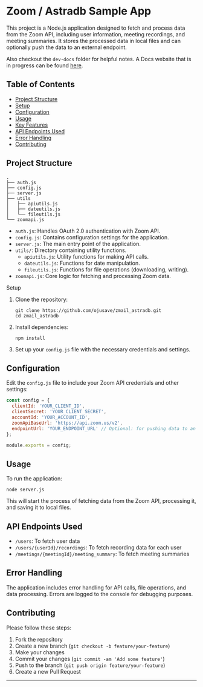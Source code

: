 # Zoom / Astradb Sample App

This project is a Node.js application designed to fetch and process data from the Zoom API, including user information, meeting recordings, and meeting summaries. It stores the processed data in local files and can optionally push the data to an external endpoint.

Also checkout the `dev-docs` folder for helpful notes.  A Docs website that is in progress can be found [here](https://zoomastra.dev-docs.dev).

## Table of Contents

- [Project Structure](#project-structure)
- [Setup](#setup)
- [Configuration](#configuration)
- [Usage](#usage)
- [Key Features](#key-features)
- [API Endpoints Used](#api-endpoints-used)
- [Error Handling](#error-handling)
- [Contributing](#contributing)


## Project Structure

```
.
├── auth.js
├── config.js
├── server.js
├── utils
│   ├── apiutils.js
│   ├── dateutils.js
│   └── fileutils.js
└── zoomapi.js
```

- `auth.js`: Handles OAuth 2.0 authentication with Zoom API.
- `config.js`: Contains configuration settings for the application.
- `server.js`: The main entry point of the application.
- `utils/`: Directory containing utility functions.
  - `apiutils.js`: Utility functions for making API calls.
  - `dateutils.js`: Functions for date manipulation.
  - `fileutils.js`: Functions for file operations (downloading, writing).
- `zoomapi.js`: Core logic for fetching and processing Zoom data.

Setup

1. Clone the repository:
    ```
    git clone https://github.com/ojusave/zmail_astradb.git
    cd zmail_astradb
    ```

2. Install dependencies:
   ```
   npm install
   ```

3. Set up your `config.js` file with the necessary credentials and settings.

## Configuration

Edit the `config.js` file to include your Zoom API credentials and other settings:

```javascript
const config = {
  clientId: 'YOUR_CLIENT_ID',
  clientSecret: 'YOUR_CLIENT_SECRET',
  accountId: 'YOUR_ACCOUNT_ID',
  zoomApiBaseUrl: 'https://api.zoom.us/v2',
  endpointUrl: 'YOUR_ENDPOINT_URL' // Optional: for pushing data to an external service
};

module.exports = config;
```

## Usage

To run the application:

```
node server.js
```

This will start the process of fetching data from the Zoom API, processing it, and saving it to local files.


## API Endpoints Used

- `/users`: To fetch user data
- `/users/{userId}/recordings`: To fetch recording data for each user
- `/meetings/{meetingId}/meeting_summary`: To fetch meeting summaries

## Error Handling

The application includes error handling for API calls, file operations, and data processing. Errors are logged to the console for debugging purposes.

## Contributing

Please follow these steps:

1. Fork the repository
2. Create a new branch (`git checkout -b feature/your-feature`)
3. Make your changes
4. Commit your changes (`git commit -am 'Add some feature'`)
5. Push to the branch (`git push origin feature/your-feature`)
6. Create a new Pull Request



---
